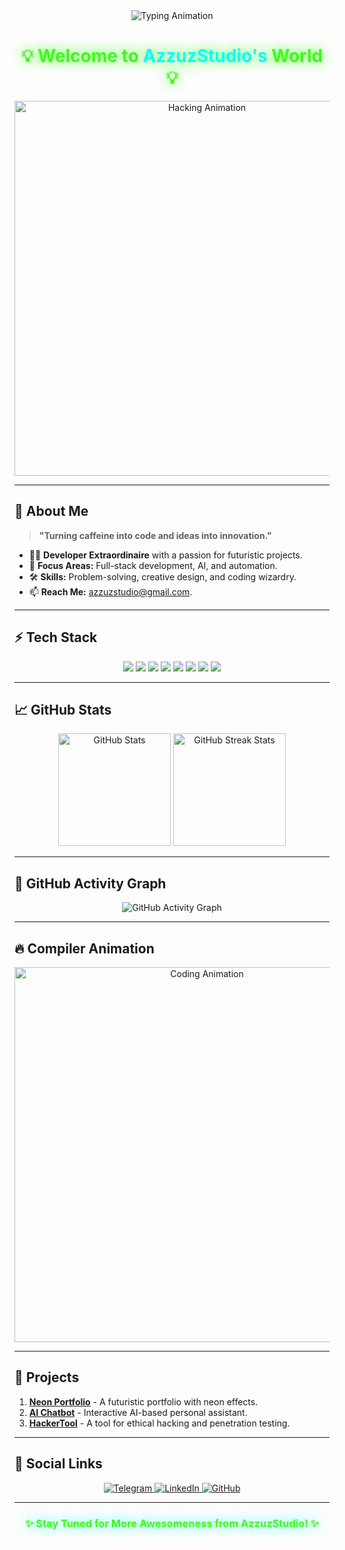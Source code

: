 <!-- Ultra-Modern Neon Themed Profile for AzzuzStudio -->

<div align="center">
  <img src="https://readme-typing-svg.herokuapp.com?font=Monoton&size=50&pause=1000&color=39FF14&center=true&vCenter=true&width=900&lines=Developer+Extraordinary;Crafting+Innovations;AzzuzStudio+at+Work" alt="Typing Animation">
</div>

<h1 align="center" style="color: #39ff14; text-shadow: 0px 0px 20px #39ff14;">💡 Welcome to <span style="color: cyan;">AzzuzStudio's</span> World 💡</h1>

<p align="center">
  <img src="https://media.giphy.com/media/L1R1tvI9svkIWwpVYr/giphy.gif" alt="Hacking Animation" width="600">
</p>

---

## 🌟 **About Me**

> **"Turning caffeine into code and ideas into innovation."**

- 👨‍💻 **Developer Extraordinaire** with a passion for futuristic projects.  
- 🚀 **Focus Areas:** Full-stack development, AI, and automation.  
- 🛠️ **Skills:** Problem-solving, creative design, and coding wizardry.  
- 📫 **Reach Me:** [azzuzstudio@gmail.com](mailto:azzuzstudio@gmail.com).  

---

## ⚡ **Tech Stack**

<div align="center">
  <img src="https://img.shields.io/badge/Python-3776AB?style=for-the-badge&logo=python&logoColor=white">
  <img src="https://img.shields.io/badge/JavaScript-F7DF1E?style=for-the-badge&logo=javascript&logoColor=black">
  <img src="https://img.shields.io/badge/React-61DAFB?style=for-the-badge&logo=react&logoColor=black">
  <img src="https://img.shields.io/badge/Node.js-339933?style=for-the-badge&logo=nodedotjs&logoColor=white">
  <img src="https://img.shields.io/badge/MongoDB-47A248?style=for-the-badge&logo=mongodb&logoColor=white">
  <img src="https://img.shields.io/badge/Git-F05032?style=for-the-badge&logo=git&logoColor=white">
  <img src="https://img.shields.io/badge/HTML5-E34F26?style=for-the-badge&logo=html5&logoColor=white">
  <img src="https://img.shields.io/badge/CSS3-1572B6?style=for-the-badge&logo=css3&logoColor=white">
</div>

---

## 📈 **GitHub Stats**

<div align="center">
  <img src="https://github-readme-stats.vercel.app/api?username=AzzuzStudio&show_icons=true&theme=tokyonight&include_all_commits=true" alt="GitHub Stats" height="180">
  <img src="https://streak-stats.demolab.com/?user=AzzuzStudio&theme=tokyonight" alt="GitHub Streak Stats" height="180">
</div>

---

## 🌌 **GitHub Activity Graph**

<div align="center">
  <img src="https://github-readme-activity-graph.vercel.app/graph?username=AzzuzStudio&theme=react-dark&hide_border=true&color=39FF14" alt="GitHub Activity Graph">
</div>

---

## 🔥 **Compiler Animation**

<p align="center">
  <img src="https://media.giphy.com/media/qgQUggAC3Pfv687qPC/giphy.gif" alt="Coding Animation" width="600">
</p>

---

## 🚀 **Projects**

1. **[Neon Portfolio](#)** - A futuristic portfolio with neon effects.  
2. **[AI Chatbot](#)** - Interactive AI-based personal assistant.  
3. **[HackerTool](#)** - A tool for ethical hacking and penetration testing.

---

## 🌈 **Social Links**

<div align="center">
  <a href="https://t.me/AzzuzStudio">
    <img src="https://img.shields.io/badge/Telegram-2CA5E0?style=for-the-badge&logo=telegram&logoColor=white" alt="Telegram">
  </a>
  <a href="https://linkedin.com">
    <img src="https://img.shields.io/badge/LinkedIn-0077B5?style=for-the-badge&logo=linkedin&logoColor=white" alt="LinkedIn">
  </a>
  <a href="https://github.com/AzzuzStudio">
    <img src="https://img.shields.io/badge/GitHub-181717?style=for-the-badge&logo=github&logoColor=white" alt="GitHub">
  </a>
</div>

---

<h3 align="center" style="color: #39ff14; text-shadow: 0px 0px 20px cyan;">✨ Stay Tuned for More Awesomeness from AzzuzStudio! ✨</h3>

